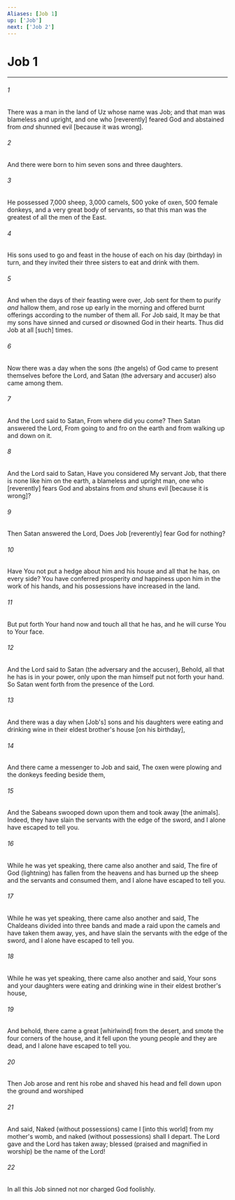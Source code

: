 ```yaml
---
Aliases: [Job 1]
up: ['Job']
next: ['Job 2']
---
```

# Job 1

***














###### 1 






There was a man in the land of Uz whose name was Job; and that man was blameless and upright, and one who [reverently] feared God and abstained from _and_ shunned evil [because it was wrong]. 













###### 2 






And there were born to him seven sons and three daughters. 













###### 3 






He possessed 7,000 sheep, 3,000 camels, 500 yoke of oxen, 500 female donkeys, and a very great body of servants, so that this man was the greatest of all the men of the East. 













###### 4 






His sons used to go and feast in the house of each on his day (birthday) in turn, and they invited their three sisters to eat and drink with them. 













###### 5 






And when the days of their feasting were over, Job sent for them to purify _and_ hallow them, and rose up early in the morning and offered burnt offerings according to the number of them all. For Job said, It may be that my sons have sinned and cursed _or_ disowned God in their hearts. Thus did Job at all [such] times. 













###### 6 






Now there was a day when the sons (the angels) of God came to present themselves before the Lord, and Satan (the adversary and accuser) also came among them. 













###### 7 






And the Lord said to Satan, From where did you come? Then Satan answered the Lord, From going to and fro on the earth and from walking up and down on it. 













###### 8 






And the Lord said to Satan, Have you considered My servant Job, that there is none like him on the earth, a blameless and upright man, one who [reverently] fears God and abstains from _and_ shuns evil [because it is wrong]? 













###### 9 






Then Satan answered the Lord, Does Job [reverently] fear God for nothing? 













###### 10 






Have You not put a hedge about him and his house and all that he has, on every side? You have conferred prosperity _and_ happiness upon him in the work of his hands, and his possessions have increased in the land. 













###### 11 






But put forth Your hand now and touch all that he has, and he will curse You to Your face. 













###### 12 






And the Lord said to Satan (the adversary and the accuser), Behold, all that he has is in your power, only upon the man himself put not forth your hand. So Satan went forth from the presence of the Lord. 













###### 13 






And there was a day when [Job's] sons and his daughters were eating and drinking wine in their eldest brother's house [on his birthday], 













###### 14 






And there came a messenger to Job and said, The oxen were plowing and the donkeys feeding beside them, 













###### 15 






And the Sabeans swooped down upon them and took away [the animals]. Indeed, they have slain the servants with the edge of the sword, and I alone have escaped to tell you. 













###### 16 






While he was yet speaking, there came also another and said, The fire of God (lightning) has fallen from the heavens and has burned up the sheep and the servants and consumed them, and I alone have escaped to tell you. 













###### 17 






While he was yet speaking, there came also another and said, The Chaldeans divided into three bands and made a raid upon the camels and have taken them away, yes, and have slain the servants with the edge of the sword, and I alone have escaped to tell you. 













###### 18 






While he was yet speaking, there came also another and said, Your sons and your daughters were eating and drinking wine in their eldest brother's house, 













###### 19 






And behold, there came a great [whirlwind] from the desert, and smote the four corners of the house, and it fell upon the young people and they are dead, and I alone have escaped to tell you. 













###### 20 






Then Job arose and rent his robe and shaved his head and fell down upon the ground and worshiped 













###### 21 






And said, Naked (without possessions) came I [into this world] from my mother's womb, and naked (without possessions) shall I depart. The Lord gave and the Lord has taken away; blessed (praised and magnified in worship) be the name of the Lord! 













###### 22 






In all this Job sinned not nor charged God foolishly.
